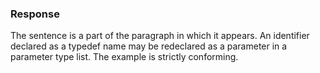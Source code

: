 ### Response

The sentence is a part of the paragraph in which it appears. An identifier
declared as a typedef name may be redeclared as a parameter in a parameter type
list. The example is strictly conforming.
